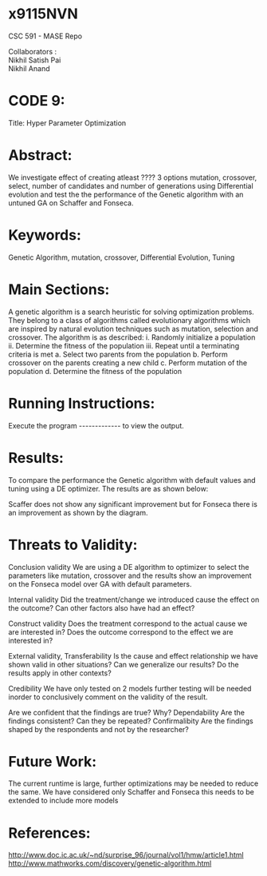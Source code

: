 # x9115NVN
CSC 591 - MASE Repo

Collaborators :   
Nikhil Satish Pai   
Nikhil Anand  

# CODE 9:   
Title: Hyper Parameter Optimization   


# Abstract:   
We investigate effect of creating atleast ???? 3 options mutation, crossover, select, number of candidates and number of generations 
using Differential evolution and test the the performance of the Genetic algorithm with an untuned GA on Schaffer and Fonseca.

# Keywords:    
Genetic Algorithm, mutation, crossover, Differential Evolution, Tuning

# Main Sections:   
  A genetic algorithm is a search heuristic for solving optimization problems. They belong to a class of algorithms called evolutionary algorithms which are inspired by natural evolution techniques such as mutation, selection and crossover.
  The algorithm is as described:
    i. Randomly initialize a population
   ii. Determine the fitness of the population
  iii. Repeat until a terminating criteria is met 
       a. Select two parents from the population 
       b. Perform crossover on the parents creating a new child 
       c. Perform mutation of the population 
       d. Determine the fitness of the population
  



# Running Instructions:    
  Execute the program ------------- to view the output.     

# Results:  
  To compare the performance the Genetic algorithm with default values and tuning using a DE optimizer.
  The results are as shown below:





  Scaffer does not show any significant improvement but for Fonseca there is an improvement as shown by the diagram.   


# Threats to Validity:   
Conclusion validity
We are using a DE algorithm to optimizer to select the parameters like mutation, crossover and the results show an improvement on the Fonseca model over GA with default parameters.


Internal validity
Did the treatment/change we introduced cause the effect on the outcome? Can other factors also have had an effect?

Construct validity
Does the treatment correspond to the actual cause we are interested in? Does the outcome correspond to the effect
we are interested in?

External validity, Transferability
Is the cause and effect relationship we have shown valid in other situations? Can we generalize our results? Do the
results apply in other contexts?

Credibility
We have only tested on 2 models further testing will be needed inorder to conclusively comment on the validity of the result.

Are we confident that the findings are true? Why?
Dependability
Are the findings consistent? Can they be repeated?
Confirmalibity
Are the findings shaped by the respondents and not by the researcher?

# Future Work:   
  The current runtime is large, further optimizations may be needed to reduce the same.
  We have considered only Schaffer and Fonseca this needs to be extended to include more models    


# References:     
http://www.doc.ic.ac.uk/~nd/surprise_96/journal/vol1/hmw/article1.html
http://www.mathworks.com/discovery/genetic-algorithm.html
